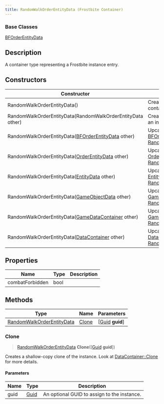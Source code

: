 ```yaml
---
title: RandomWalkOrderEntityData (Frostbite Container)
---
```

### Base Classes

[BFOrderEntityData](BFOrderEntityData)

## Description

A container type representing a Frostbite instance entry.

## Constructors

| Constructor                                                                          | Description                                                                                                                               |
| ------------------------------------------------------------------------------------ | ----------------------------------------------------------------------------------------------------------------------------------------- |
| RandomWalkOrderEntityData()                                                          | Create a new instance of this container type.                                                                                             |
| RandomWalkOrderEntityData(RandomWalkOrderEntityData other)                           | Create a reference copy of an instance of the same type.                                                                                  |
| RandomWalkOrderEntityData([BFOrderEntityData](BFOrderEntityData) other)              | Upcast an instance of type [BFOrderEntityData](BFOrderEntityData) to [RandomWalkOrderEntityData](RandomWalkOrderEntityData).              |
| RandomWalkOrderEntityData([OrderEntityData](OrderEntityData) other)                  | Upcast an instance of type [OrderEntityData](OrderEntityData) to [RandomWalkOrderEntityData](RandomWalkOrderEntityData).                  |
| RandomWalkOrderEntityData([EntityData](EntityData) other)                            | Upcast an instance of type [EntityData](EntityData) to [RandomWalkOrderEntityData](RandomWalkOrderEntityData).                            |
| RandomWalkOrderEntityData([GameObjectData](GameObjectData) other)                    | Upcast an instance of type [GameObjectData](GameObjectData) to [RandomWalkOrderEntityData](RandomWalkOrderEntityData).                    |
| RandomWalkOrderEntityData([GameDataContainer](GameDataContainer) other)              | Upcast an instance of type [GameDataContainer](GameDataContainer) to [RandomWalkOrderEntityData](RandomWalkOrderEntityData).              |
| RandomWalkOrderEntityData([DataContainer](/vext/ref/cls/shr/datacontainer) other) | Upcast an instance of type [DataContainer](/vext/ref/cls/shr/datacontainer) to [RandomWalkOrderEntityData](RandomWalkOrderEntityData). |

## Properties

| Name            | Type | Description |
| --------------- | ---- | ----------- |
| combatForbidden | bool |             |

## Methods

| Type                                                   | Name            | Parameters                                     |
| ------------------------------------------------------ | --------------- | ---------------------------------------------- |
| [RandomWalkOrderEntityData](RandomWalkOrderEntityData) | [Clone](#clone) | \[[Guid](/vext/ref/cls/shr/guid) **guid**\] |

### Clone

> [RandomWalkOrderEntityData](RandomWalkOrderEntityData) **Clone**(\[[Guid](/vext/ref/cls/shr/guid) **guid**\])

Creates a shallow-copy clone of the instance. Look at [DataContainer::Clone](/vext/ref/cls/shr/datacontainer#clone) for more details.

#### Parameters

| Name | Type         | Description                                 |
| ---- | ------------ | ------------------------------------------- |
| guid | [Guid](Guid) | An optional GUID to assign to the instance. |
